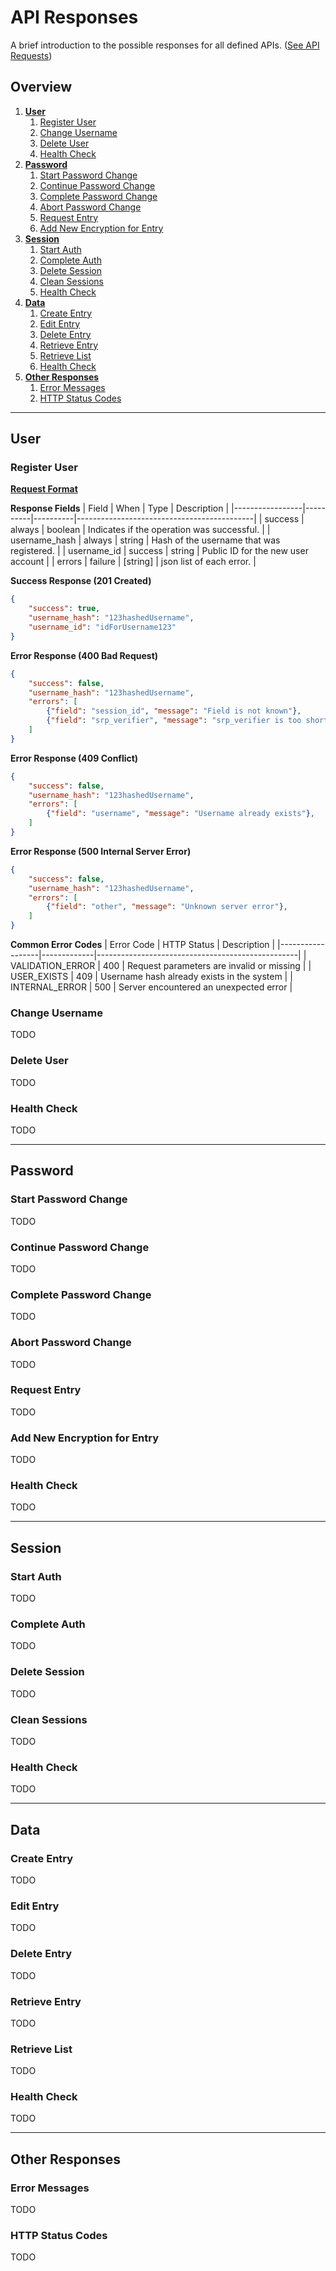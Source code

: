 # API Responses

A brief introduction to the possible responses for all defined APIs.
([See API Requests](api_calls.md#api-calls))

## Overview
1. [**User**](#user)
    1. [Register User](#register-user-post)
    2. [Change Username](#change-username)
    3. [Delete User](#delete-user)
    4. [Health Check](#health-check)
2. [**Password**](#password)
    1. [Start Password Change](#start-password-change)
    2. [Continue Password Change](#continue-password-change)
    3. [Complete Password Change](#complete-password-change)
    4. [Abort Password Change](#abort-password-change)
    5. [Request Entry](#request-entry)
    6. [Add New Encryption for Entry](#add-new-encryption-for-entry)
3. [**Session**](#session)
    1. [Start Auth](#start-auth)
    2. [Complete Auth](#complete-auth)
    3. [Delete Session](#delete-session)
    4. [Clean Sessions](#clean-sessions)
    5. [Health Check](#health-check-1)
4. [**Data**](#data)
    1. [Create Entry](#create-entry)
    2. [Edit Entry](#edit-entry)
    3. [Delete Entry](#delete-entry)
    4. [Retrieve Entry](#retrieve-entry)
    5. [Retrieve List](#retrieve-list)
    6. [Health Check](#health-check-2)
5. [**Other Responses**](#other-responses)
    1. [Error Messages](#error-messages)
    2. [HTTP Status Codes](#http-status-codes)

---


## User

### Register User

**[Request Format](api_calls.md#register-user)**

**Response Fields**
| Field           | When     | Type     | Description                                |
|-----------------|----------|----------|--------------------------------------------|
| success         | always   | boolean  | Indicates if the operation was successful. |
| username_hash   | always   | string   | Hash of the username that was registered.  |
| username_id     | success  | string   | Public ID for the new user account         |
| errors          | failure  | [string] | json list of each error.                   |

**Success Response (201 Created)**
```json
{
    "success": true,
    "username_hash": "123hashedUsername",
    "username_id": "idForUsername123"
}
```

**Error Response (400 Bad Request)**
```json
{
    "success": false,
    "username_hash": "123hashedUsername",
    "errors": [
        {"field": "session_id", "message": "Field is not known"},
        {"field": "srp_verifier", "message": "srp_verifier is too short"}
    ]
}
```

**Error Response (409 Conflict)**
```json
{
    "success": false,
    "username_hash": "123hashedUsername",
    "errors": [
        {"field": "username", "message": "Username already exists"},
    ]
}
```

**Error Response (500 Internal Server Error)**
```json
{
    "success": false,
    "username_hash": "123hashedUsername",
    "errors": [
        {"field": "other", "message": "Unknown server error"},
    ]
}
```

**Common Error Codes**
| Error Code       | HTTP Status | Description                                      |
|------------------|-------------|--------------------------------------------------|
| VALIDATION_ERROR | 400         | Request parameters are invalid or missing        |
| USER_EXISTS      | 409         | Username hash already exists in the system      |
| INTERNAL_ERROR   | 500         | Server encountered an unexpected error          |


### Change Username
TODO

### Delete User
TODO

### Health Check
TODO

---


## Password

### Start Password Change
TODO

### Continue Password Change
TODO

### Complete Password Change
TODO

### Abort Password Change
TODO

### Request Entry
TODO

### Add New Encryption for Entry
TODO

### Health Check
TODO

---


## Session

### Start Auth
TODO

### Complete Auth
TODO

### Delete Session
TODO

### Clean Sessions
TODO

### Health Check
TODO

---


## Data

### Create Entry
TODO

### Edit Entry
TODO

### Delete Entry
TODO

### Retrieve Entry
TODO

### Retrieve List
TODO

### Health Check
TODO

---

## Other Responses

### Error Messages
TODO

### HTTP Status Codes
TODO

